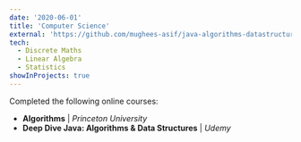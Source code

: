 ```yaml
---
date: '2020-06-01'
title: 'Computer Science'
external: 'https://github.com/mughees-asif/java-algorithms-datastructures#java-algorithms-and-data-structures'
tech:
  - Discrete Maths
  - Linear Algebra
  - Statistics
showInProjects: true
---
```


Completed the following online courses: 

<ul style="list-style-type:disc;">
  <li><b>Algorithms</b> | <i>Princeton University</i></li>
  <li><b>Deep Dive Java: Algorithms & Data Structures</b> | <i>Udemy</i></li>
</ul>